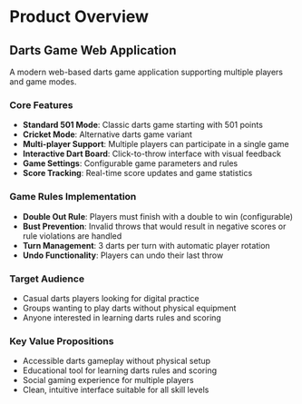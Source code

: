 # Product Overview

## Darts Game Web Application

A modern web-based darts game application supporting multiple players and game modes.

### Core Features

- **Standard 501 Mode**: Classic darts game starting with 501 points
- **Cricket Mode**: Alternative darts game variant
- **Multi-player Support**: Multiple players can participate in a single game
- **Interactive Dart Board**: Click-to-throw interface with visual feedback
- **Game Settings**: Configurable game parameters and rules
- **Score Tracking**: Real-time score updates and game statistics

### Game Rules Implementation

- **Double Out Rule**: Players must finish with a double to win (configurable)
- **Bust Prevention**: Invalid throws that would result in negative scores or rule violations are handled
- **Turn Management**: 3 darts per turn with automatic player rotation
- **Undo Functionality**: Players can undo their last throw

### Target Audience

- Casual darts players looking for digital practice
- Groups wanting to play darts without physical equipment
- Anyone interested in learning darts rules and scoring

### Key Value Propositions

- Accessible darts gameplay without physical setup
- Educational tool for learning darts rules and scoring
- Social gaming experience for multiple players
- Clean, intuitive interface suitable for all skill levels
